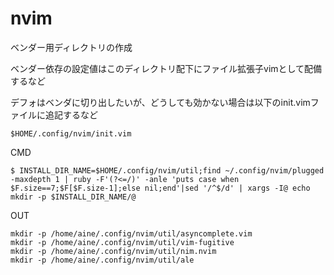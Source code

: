 # nvim

ベンダー用ディレクトリの作成

ベンダー依存の設定値はこのディレクトリ配下にファイル拡張子vimとして配備するなど

デフォはベンダに切り出したいが、どうしても効かない場合は以下のinit.vimファイルに追記するなど

```
$HOME/.config/nvim/init.vim
```

CMD
```
$ INSTALL_DIR_NAME=$HOME/.config/nvim/util;find ~/.config/nvim/plugged -maxdepth 1 | ruby -F'(?<=/)' -anle 'puts case when $F.size==7;$F[$F.size-1];else nil;end'|sed '/^$/d' | xargs -I@ echo mkdir -p $INSTALL_DIR_NAME/@
```
OUT

```
mkdir -p /home/aine/.config/nvim/util/asyncomplete.vim
mkdir -p /home/aine/.config/nvim/util/vim-fugitive
mkdir -p /home/aine/.config/nvim/util/nim.nvim
mkdir -p /home/aine/.config/nvim/util/ale
```
